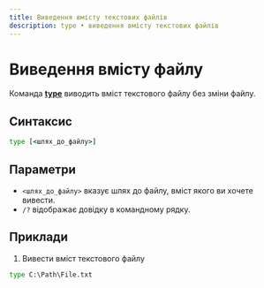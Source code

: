 ```yaml
---
title: Виведення вмісту текстових файлів
description: type • виведення вмісту текстових файлів
---
```


# Виведення вмісту файлу

Команда **[type](https://docs.microsoft.com/en-us/windows-server/administration/windows-commands/type 'Microsoft Dosc')** виводить вміст текстового файлу без зміни файлу.

## Синтаксис

```cmd
type [<шлях_до_файлу>]
```

## Параметри

- `<шлях_до_файлу>` вказує шлях до файлу, вміст якого ви хочете вивести.
- `/?` відображає довідку в командному рядку.

## Приклади

1. Вивести вміст текстового файлу

```cmd
type C:\Path\File.txt
```
